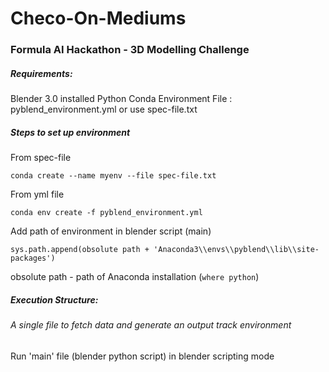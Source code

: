 # Checo-On-Mediums
### Formula AI Hackathon - 3D Modelling Challenge

##### Requirements:
Blender 3.0 installed
Python Conda Environment File : pyblend_environment.yml or use spec-file.txt

##### Steps to set up environment
From spec-file
```
conda create --name myenv --file spec-file.txt
```
From yml file
```
conda env create -f pyblend_environment.yml
```

Add path of environment in blender script (main)
```
sys.path.append(obsolute path + 'Anaconda3\\envs\\pyblend\\lib\\site-packages')
```
obsolute path - path of Anaconda installation (``` where python ```)

##### Execution Structure:

###### A single file to fetch data and generate an output track environment
Run 'main' file (blender python script) in blender scripting mode

